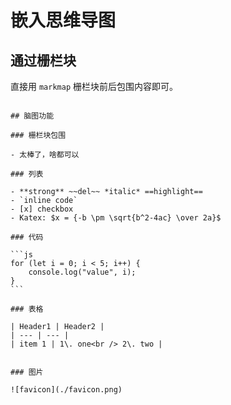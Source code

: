 
# 嵌入思维导图


## 通过栅栏块

直接用 `markmap` 栅栏块前后包围内容即可。

````markmap

## 脑图功能

### 栅栏块包围

- 太棒了，啥都可以

### 列表

- **strong** ~~del~~ *italic* ==highlight==
- `inline code`
- [x] checkbox
- Katex: $x = {-b \pm \sqrt{b^2-4ac} \over 2a}$

### 代码

```js
for (let i = 0; i < 5; i++) {
    console.log("value", i);
}
```

### 表格

| Header1 | Header2 |
| --- | --- |
| item 1 | 1\. one<br /> 2\. two |


### 图片

![favicon](./favicon.png)


````

